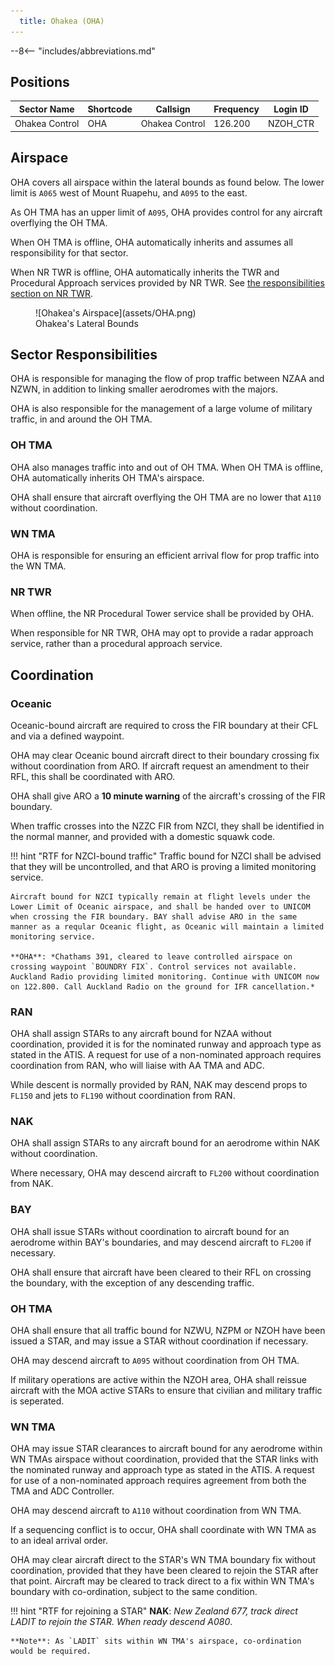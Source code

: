 ```yaml
---
  title: Ohakea (OHA)
---
```


--8<-- "includes/abbreviations.md"


## Positions

| Sector Name    | Shortcode | Callsign       | Frequency | Login ID |
| -------------- | --------- | -------------- | --------- | -------- |
| Ohakea Control | OHA       | Ohakea Control | 126.200   | NZOH_CTR |

## Airspace

OHA covers all airspace within the lateral bounds as found below. The lower limit is `A065` west of Mount Ruapehu, and `A095` to the east.

As OH TMA has an upper limit of `A095`, OHA provides control for any aircraft overflying the OH TMA.

When OH TMA is offline, OHA automatically inherits and assumes all responsibility for that sector.

When NR TWR is offline, OHA automatically inherits the TWR and Procedural Approach services provided by NR TWR. See [the responsibilities section on NR TWR](#nr-twr).

<figure markdown> 
  ![Ohakea's Airspace](assets/OHA.png)
  <figcaption>Ohakea's Lateral Bounds</figcaption>
</figure>

## Sector Responsibilities

OHA is responsible for managing the flow of prop traffic between NZAA and NZWN, in addition to linking smaller aerodromes with the majors. 

OHA is also responsible for the management of a large volume of military traffic, in and around the OH TMA.

### OH TMA

OHA also manages traffic into and out of OH TMA. When OH TMA is offline, OHA automatically inherits OH TMA's airspace. 

OHA shall ensure that aircraft overflying the OH TMA are no lower that `A110` without coordination.

### WN TMA

OHA is responsible for ensuring an efficient arrival flow for prop traffic into the WN TMA. 

### NR TWR

When offline, the NR Procedural Tower service shall be provided by OHA. 

When responsible for NR TWR, OHA may opt to provide a radar approach service, rather than a procedural approach service.

## Coordination

### Oceanic

Oceanic-bound aircraft are required to cross the FIR boundary at their CFL and via a defined waypoint. 

OHA may clear Oceanic bound aircraft direct to their boundary crossing fix without coordination from ARO. If aircraft request an amendment to their RFL, this shall be coordinated with ARO.

OHA shall give ARO a **10 minute warning** of the aircraft's crossing of the FIR boundary.

When traffic crosses into the NZZC FIR from NZCI, they shall be identified in the normal manner, and provided with a domestic squawk code. 

!!! hint "RTF for NZCI-bound traffic"
    Traffic bound for NZCI shall be advised that they will be uncontrolled, and that ARO is proving a limited monitoring service.

    Aircraft bound for NZCI typically remain at flight levels under the Lower Limit of Oceanic airspace, and shall be handed over to UNICOM when crossing the FIR boundary. BAY shall advise ARO in the same manner as a reqular Oceanic flight, as Oceanic will maintain a limited monitoring service.

    **OHA**: *Chathams 391, cleared to leave controlled airspace on crossing waypoint `BOUNDRY FIX`. Control services not available. Auckland Radio providing limited monitoring. Continue with UNICOM now on 122.800. Call Auckland Radio on the ground for IFR cancellation.*

### RAN

OHA shall assign STARs to any aircraft bound for NZAA without coordination, provided it is for the nominated runway and approach type as stated in the ATIS. A request for use of a non-nominated approach requires coordination from RAN, who will liaise with AA TMA and ADC.

While descent is normally provided by RAN, NAK may descend props to `FL150` and jets to `FL190` without coordination from RAN.

### NAK

OHA shall assign STARs to any aircraft bound for an aerodrome within NAK without coordination. 

Where necessary, OHA may descend aircraft to `FL200` without coordination from NAK.

### BAY

OHA shall issue STARs without coordination to aircraft bound for an aerodrome within BAY's boundaries, and may descend aircraft to `FL200` if necessary.

OHA shall ensure that aircraft have been cleared to their RFL on crossing the boundary, with the exception of any descending traffic.

### OH TMA

OHA shall ensure that all traffic bound for NZWU, NZPM or NZOH have been issued a STAR, and may issue a STAR without coordination if necessary.

OHA may descend aircraft to `A095` without coordination from OH TMA.

If military operations are active within the NZOH area, OHA shall reissue aircraft with the MOA active STARs to ensure that civilian and military traffic is seperated. 

### WN TMA

OHA may issue STAR clearances to aircraft bound for any aerodrome within WN TMAs airspace without coordination, provided that the STAR links with the nominated runway and approach type as stated in the ATIS. A request for use of a non-nominated approach requires agreement from both the TMA and ADC Controller.

OHA may descend aircraft to `A110` without coordination from WN TMA.

If a sequencing conflict is to occur, OHA shall coordinate with WN TMA as to an ideal arrival order. 

OHA may clear aircraft direct to the STAR's WN TMA boundary fix without coordination, provided that they have been cleared to rejoin the STAR after that point. Aircraft may be cleared to track direct to a fix within WN TMA's boundary with co-ordination, subject to the same condition.

!!! hint "RTF for rejoining a STAR"
    **NAK**: *New Zealand 677, track direct LADIT to rejoin the STAR. When ready descend A080*.

    **Note**: As `LADIT` sits within WN TMA's airspace, co-ordination would be required. 